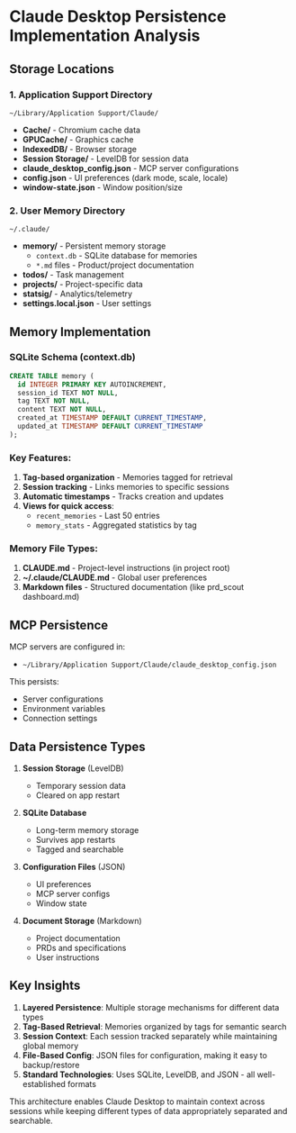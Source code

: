 # Claude Desktop Persistence Implementation Analysis

## Storage Locations

### 1. Application Support Directory
`~/Library/Application Support/Claude/`
- **Cache/** - Chromium cache data
- **GPUCache/** - Graphics cache
- **IndexedDB/** - Browser storage
- **Session Storage/** - LevelDB for session data
- **claude_desktop_config.json** - MCP server configurations
- **config.json** - UI preferences (dark mode, scale, locale)
- **window-state.json** - Window position/size

### 2. User Memory Directory
`~/.claude/`
- **memory/** - Persistent memory storage
  - `context.db` - SQLite database for memories
  - `*.md` files - Product/project documentation
- **todos/** - Task management
- **projects/** - Project-specific data
- **statsig/** - Analytics/telemetry
- **settings.local.json** - User settings

## Memory Implementation

### SQLite Schema (context.db)
```sql
CREATE TABLE memory (
  id INTEGER PRIMARY KEY AUTOINCREMENT,
  session_id TEXT NOT NULL,
  tag TEXT NOT NULL,
  content TEXT NOT NULL,
  created_at TIMESTAMP DEFAULT CURRENT_TIMESTAMP,
  updated_at TIMESTAMP DEFAULT CURRENT_TIMESTAMP
);
```

### Key Features:
1. **Tag-based organization** - Memories tagged for retrieval
2. **Session tracking** - Links memories to specific sessions
3. **Automatic timestamps** - Tracks creation and updates
4. **Views for quick access**:
   - `recent_memories` - Last 50 entries
   - `memory_stats` - Aggregated statistics by tag

### Memory File Types:
1. **CLAUDE.md** - Project-level instructions (in project root)
2. **~/.claude/CLAUDE.md** - Global user preferences
3. **Markdown files** - Structured documentation (like prd_scout dashboard.md)

## MCP Persistence

MCP servers are configured in:
- `~/Library/Application Support/Claude/claude_desktop_config.json`

This persists:
- Server configurations
- Environment variables
- Connection settings

## Data Persistence Types

1. **Session Storage** (LevelDB)
   - Temporary session data
   - Cleared on app restart

2. **SQLite Database**
   - Long-term memory storage
   - Survives app restarts
   - Tagged and searchable

3. **Configuration Files** (JSON)
   - UI preferences
   - MCP server configs
   - Window state

4. **Document Storage** (Markdown)
   - Project documentation
   - PRDs and specifications
   - User instructions

## Key Insights

1. **Layered Persistence**: Multiple storage mechanisms for different data types
2. **Tag-Based Retrieval**: Memories organized by tags for semantic search
3. **Session Context**: Each session tracked separately while maintaining global memory
4. **File-Based Config**: JSON files for configuration, making it easy to backup/restore
5. **Standard Technologies**: Uses SQLite, LevelDB, and JSON - all well-established formats

This architecture enables Claude Desktop to maintain context across sessions while keeping different types of data appropriately separated and searchable.